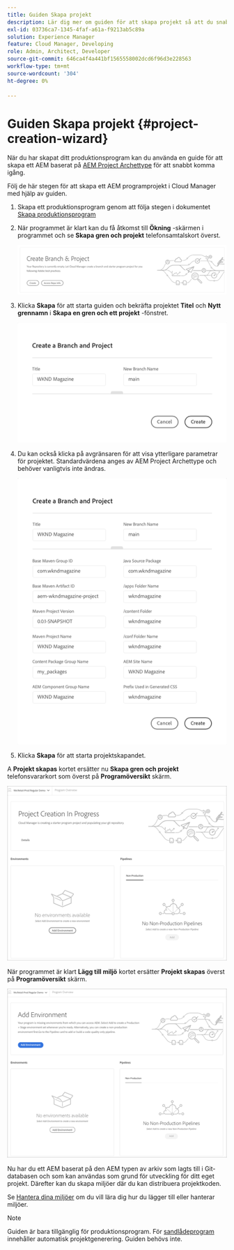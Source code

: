 ```yaml
---
title: Guiden Skapa projekt
description: Lär dig mer om guiden för att skapa projekt så att du snabbt kan konfigurera projektet efter att du har skapat produktionsprogrammet.
exl-id: 03736ca7-1345-4faf-a61a-f9213ab5c89a
solution: Experience Manager
feature: Cloud Manager, Developing
role: Admin, Architect, Developer
source-git-commit: 646ca4f4a441bf1565558002dcd6f96d3e228563
workflow-type: tm+mt
source-wordcount: '304'
ht-degree: 0%

---
```


# Guiden Skapa projekt {#project-creation-wizard}

När du har skapat ditt produktionsprogram kan du använda en guide för att skapa ett AEM baserat på [AEM Project Archettype](https://experienceleague.adobe.com/docs/experience-manager-core-components/using/developing/archetype/overview.html) för att snabbt komma igång.

Följ de här stegen för att skapa ett AEM programprojekt i Cloud Manager med hjälp av guiden.

1. Skapa ett produktionsprogram genom att följa stegen i dokumentet [Skapa produktionsprogram](creating-production-programs.md)

1. När programmet är klart kan du få åtkomst till **Ökning** -skärmen i programmet och se **Skapa gren och projekt** telefonsamtalskort överst.

   ![Call-to-action-vård för guiden](assets/create-wizard1.png)

1. Klicka **Skapa** för att starta guiden och bekräfta projektet **Titel** och **Nytt grennamn** i **Skapa en gren och ett projekt** -fönstret.

   ![Skapa en gren och ett projekt](assets/create-wizard2.png)

1. Du kan också klicka på avgränsaren för att visa ytterligare parametrar för projektet. Standardvärdena anges av AEM Project Archettype och behöver vanligtvis inte ändras.

   ![Ytterligare projektparametrar](assets/create-wizard5.png)

1. Klicka **Skapa** för att starta projektskapandet.


A **Projekt skapas** kortet ersätter nu **Skapa gren och projekt** telefonsvararkort som överst på **Programöversikt** skärm.

![Projektskapande pågår](assets/create-wizard3.png)

När programmet är klart **Lägg till miljö** kortet ersätter **Projekt skapas** överst på **Programöversikt** skärm.

![Lägg till miljö](assets/create-wizard4.png)

Nu har du ett AEM baserat på den AEM typen av arkiv som lagts till i Git-databasen och som kan användas som grund för utveckling för ditt eget projekt. Därefter kan du skapa miljöer där du kan distribuera projektkoden.

Se [Hantera dina miljöer](/help/implementing/cloud-manager/manage-environments.md) om du vill lära dig hur du lägger till eller hanterar miljöer.

>[!NOTE]
>
>Guiden är bara tillgänglig för produktionsprogram. För [sandlådeprogram](introduction-sandbox-programs.md#auto-creation) innehåller automatisk projektgenerering. Guiden behövs inte.